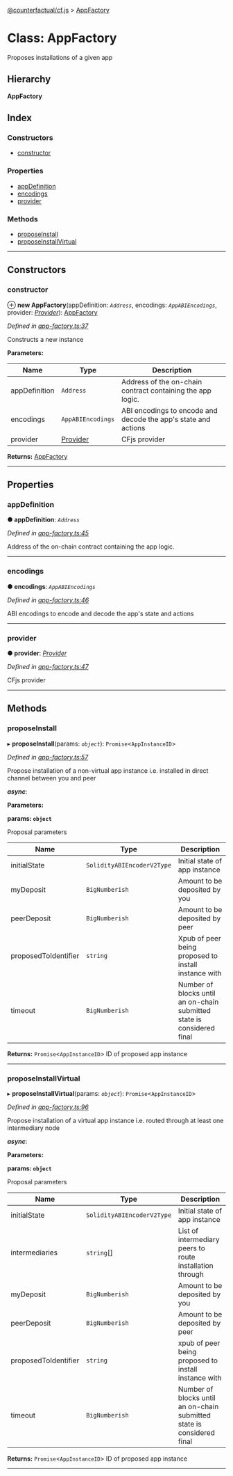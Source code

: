 [@counterfactual/cf.js](../README.md) > [AppFactory](../classes/appfactory.md)

# Class: AppFactory

Proposes installations of a given app

## Hierarchy

**AppFactory**

## Index

### Constructors

* [constructor](appfactory.md#constructor)

### Properties

* [appDefinition](appfactory.md#appdefinition)
* [encodings](appfactory.md#encodings)
* [provider](appfactory.md#provider)

### Methods

* [proposeInstall](appfactory.md#proposeinstall)
* [proposeInstallVirtual](appfactory.md#proposeinstallvirtual)

---

## Constructors

<a id="constructor"></a>

###  constructor

⊕ **new AppFactory**(appDefinition: *`Address`*, encodings: *`AppABIEncodings`*, provider: *[Provider](provider.md)*): [AppFactory](appfactory.md)

*Defined in [app-factory.ts:37](https://github.com/counterfactual/monorepo/blob/f55a119f/packages/cf.js/src/app-factory.ts#L37)*

Constructs a new instance

**Parameters:**

| Name | Type | Description |
| ------ | ------ | ------ |
| appDefinition | `Address` |  Address of the on-chain contract containing the app logic. |
| encodings | `AppABIEncodings` |  ABI encodings to encode and decode the app's state and actions |
| provider | [Provider](provider.md) |  CFjs provider |

**Returns:** [AppFactory](appfactory.md)

___

## Properties

<a id="appdefinition"></a>

###  appDefinition

**● appDefinition**: *`Address`*

*Defined in [app-factory.ts:45](https://github.com/counterfactual/monorepo/blob/f55a119f/packages/cf.js/src/app-factory.ts#L45)*

Address of the on-chain contract containing the app logic.

___
<a id="encodings"></a>

###  encodings

**● encodings**: *`AppABIEncodings`*

*Defined in [app-factory.ts:46](https://github.com/counterfactual/monorepo/blob/f55a119f/packages/cf.js/src/app-factory.ts#L46)*

ABI encodings to encode and decode the app's state and actions

___
<a id="provider"></a>

###  provider

**● provider**: *[Provider](provider.md)*

*Defined in [app-factory.ts:47](https://github.com/counterfactual/monorepo/blob/f55a119f/packages/cf.js/src/app-factory.ts#L47)*

CFjs provider

___

## Methods

<a id="proposeinstall"></a>

###  proposeInstall

▸ **proposeInstall**(params: *`object`*): `Promise`<`AppInstanceID`>

*Defined in [app-factory.ts:57](https://github.com/counterfactual/monorepo/blob/f55a119f/packages/cf.js/src/app-factory.ts#L57)*

Propose installation of a non-virtual app instance i.e. installed in direct channel between you and peer

*__async__*: 

**Parameters:**

**params: `object`**

Proposal parameters

| Name | Type | Description |
| ------ | ------ | ------ |
| initialState | `SolidityABIEncoderV2Type` |  Initial state of app instance |
| myDeposit | `BigNumberish` |  Amount to be deposited by you |
| peerDeposit | `BigNumberish` |  Amount to be deposited by peer |
| proposedToIdentifier | `string` |  Xpub of peer being proposed to install instance with |
| timeout | `BigNumberish` |  Number of blocks until an on-chain submitted state is considered final |

**Returns:** `Promise`<`AppInstanceID`>
ID of proposed app instance

___
<a id="proposeinstallvirtual"></a>

###  proposeInstallVirtual

▸ **proposeInstallVirtual**(params: *`object`*): `Promise`<`AppInstanceID`>

*Defined in [app-factory.ts:96](https://github.com/counterfactual/monorepo/blob/f55a119f/packages/cf.js/src/app-factory.ts#L96)*

Propose installation of a virtual app instance i.e. routed through at least one intermediary node

*__async__*: 

**Parameters:**

**params: `object`**

Proposal parameters

| Name | Type | Description |
| ------ | ------ | ------ |
| initialState | `SolidityABIEncoderV2Type` |  Initial state of app instance |
| intermediaries | `string`[] |  List of intermediary peers to route installation through |
| myDeposit | `BigNumberish` |  Amount to be deposited by you |
| peerDeposit | `BigNumberish` |  Amount to be deposited by peer |
| proposedToIdentifier | `string` |  xpub of peer being proposed to install instance with |
| timeout | `BigNumberish` |  Number of blocks until an on-chain submitted state is considered final |

**Returns:** `Promise`<`AppInstanceID`>
ID of proposed app instance

___

